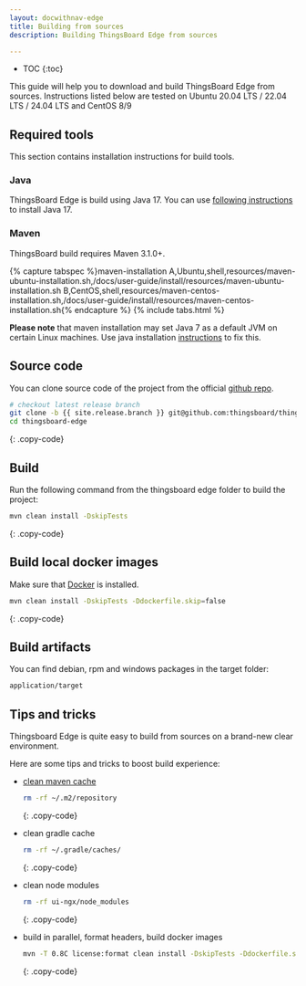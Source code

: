 ```yaml
---
layout: docwithnav-edge
title: Building from sources
description: Building ThingsBoard Edge from sources

---
```


* TOC
{:toc}

This guide will help you to download and build ThingsBoard Edge from sources. Instructions listed below are tested on Ubuntu 20.04 LTS / 22.04 LTS / 24.04 LTS
and CentOS 8/9

## Required tools

This section contains installation instructions for build tools.

### Java

ThingsBoard Edge is build using Java 17. You can use [following instructions](/docs/user-guide/install/linux#java) to install Java 17.

### Maven

ThingsBoard build requires Maven 3.1.0+.

{% capture tabspec %}maven-installation
A,Ubuntu,shell,resources/maven-ubuntu-installation.sh,/docs/user-guide/install/resources/maven-ubuntu-installation.sh
B,CentOS,shell,resources/maven-centos-installation.sh,/docs/user-guide/install/resources/maven-centos-installation.sh{% endcapture %}
{% include tabs.html %}

**Please note** that maven installation may set Java 7 as a default JVM on certain Linux machines. 
Use java installation [instructions](#java) to fix this. 

## Source code

You can clone source code of the project from the official [github repo](https://github.com/thingsboard/thingsboard-edge).

```bash
# checkout latest release branch
git clone -b {{ site.release.branch }} git@github.com:thingsboard/thingsboard-edge.git
cd thingsboard-edge
```
{: .copy-code}

## Build

Run the following command from the thingsboard edge folder to build the project:

```bash
mvn clean install -DskipTests
```
{: .copy-code}

## Build local docker images

Make sure that [Docker](https://docs.docker.com/engine/install/) is installed.

```bash
mvn clean install -DskipTests -Ddockerfile.skip=false
```
{: .copy-code}

## Build artifacts

You can find debian, rpm and windows packages in the target folder:
 
```bash
application/target
```

## Tips and tricks

Thingsboard Edge is quite easy to build from sources on a brand-new clear environment.

Here are some tips and tricks to boost build experience: 

- [clean maven cache](https://www.baeldung.com/maven-clear-cache)
  ```bash
  rm -rf ~/.m2/repository
  ```
  {: .copy-code}

- clean gradle cache
  ```bash
  rm -rf ~/.gradle/caches/
  ```
  {: .copy-code}

- clean node modules
  ```bash
  rm -rf ui-ngx/node_modules
  ```
  {: .copy-code}

- build in parallel, format headers, build docker images
  ```bash
  mvn -T 0.8C license:format clean install -DskipTests -Ddockerfile.skip=false
  ```
  {: .copy-code}
